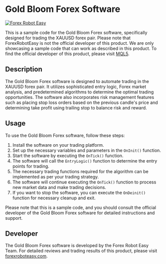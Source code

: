 # Gold Bloom Forex Software

[![Forex Robot Easy](https://forexroboteasy.com/forex-robot-review/gold-bloom-forex-software-unbiased-review-real-results/)](https://forexroboteasy.com/forex-robot-review/gold-bloom-forex-software-unbiased-review-real-results/)

This is a sample code for the Gold Bloom Forex software, specifically designed for trading the XAUUSD forex pair. Please note that ForexRobotEasy is not the official developer of this product. We are only showcasing a sample code that can work as described in this product. To find the official developer of this product, please visit [MQL5](https://www.mql5.com/).

## Description

The Gold Bloom Forex software is designed to automate trading in the XAUUSD forex pair. It utilizes sophisticated entry logic, Forex market analysis, and predetermined algorithms to determine the optimal trading opportunities. The software also incorporates risk management features such as placing stop loss orders based on the previous candle's price and determining take profit using trailing stop to balance risk and reward.

## Usage

To use the Gold Bloom Forex software, follow these steps:

1. Install the software on your trading platform.
2. Set up the necessary variables and parameters in the `OnInit()` function.
3. Start the software by executing the `OnTick()` function.
4. The software will call the `EntryLogic()` function to determine the entry points for trading.
5. The necessary trading functions required for the algorithm can be implemented as per your trading strategy.
6. The software will continue executing the `OnTick()` function to process new market data and make trading decisions.
7. If you want to stop the software, you can execute the `OnDeinit()` function for necessary cleanup and exit.

Please note that this is a sample code, and you should consult the official developer of the Gold Bloom Forex software for detailed instructions and support.

## Developer

The Gold Bloom Forex software is developed by the Forex Robot Easy Team. For detailed reviews and trading results of this product, please visit [forexroboteasy.com](https://forexroboteasy.com/forex-robot-review/gold-bloom-forex-software-unbiased-review-real-results/).
